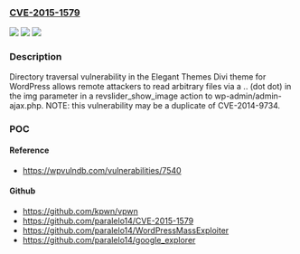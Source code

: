 ### [CVE-2015-1579](https://cve.mitre.org/cgi-bin/cvename.cgi?name=CVE-2015-1579)
![](https://img.shields.io/static/v1?label=Product&message=n%2Fa&color=blue)
![](https://img.shields.io/static/v1?label=Version&message=n%2Fa&color=blue)
![](https://img.shields.io/static/v1?label=Vulnerability&message=n%2Fa&color=brighgreen)

### Description

Directory traversal vulnerability in the Elegant Themes Divi theme for WordPress allows remote attackers to read arbitrary files via a .. (dot dot) in the img parameter in a revslider_show_image action to wp-admin/admin-ajax.php.  NOTE: this vulnerability may be a duplicate of CVE-2014-9734.

### POC

#### Reference
- https://wpvulndb.com/vulnerabilities/7540

#### Github
- https://github.com/kpwn/vpwn
- https://github.com/paralelo14/CVE-2015-1579
- https://github.com/paralelo14/WordPressMassExploiter
- https://github.com/paralelo14/google_explorer

